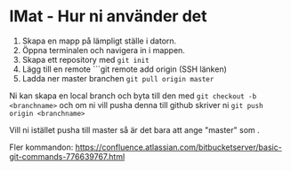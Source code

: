 # IMat - Hur ni använder det

1. Skapa en mapp på lämpligt ställe i datorn.
2. Öppna terminalen och navigera in i mappen.
3. Skapa ett repository med ```git init```
4. Lägg till en remote ```git remote add origin (SSH länken)
5. Ladda ner master branchen ```git pull origin master```

Ni kan skapa en local branch och byta till den med ```git checkout -b <branchname>```
och om ni vill pusha denna till github skriver ni ```git push origin <branchname>```

Vill ni istället pusha till master så är det bara att ange "master" som <branchname>.

Fler kommandon: https://confluence.atlassian.com/bitbucketserver/basic-git-commands-776639767.html

